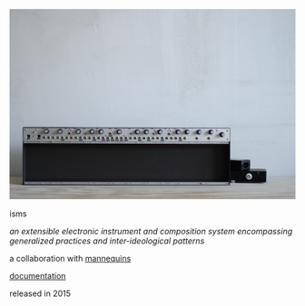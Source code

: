 ![](image/isms-empty.png)

isms

_an extensible electronic instrument and composition system encompassing generalized practices and inter-ideological patterns_

a collaboration with [mannequins](https://whimsicalraps.com)

[documentation](https://monome.org/docs/isms)

released in 2015
